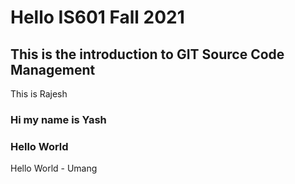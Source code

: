 # Hello IS601 Fall 2021
## This is the introduction to GIT Source Code Management
This is Rajesh
### Hi my name is Yash
### Hello World

Hello World - Umang
